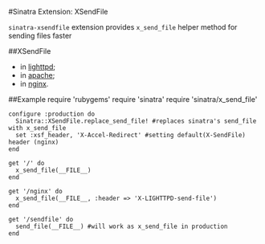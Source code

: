 #Sinatra Extension: XSendFile

`sinatra-xsendfile` extension provides `x_send_file` helper method for sending files faster

##XSendFile
* in [lighttpd](http://redmine.lighttpd.net/projects/1/wiki/X-LIGHTTPD-send-file);
* in [apache](http://tn123.ath.cx/mod_xsendfile/);
* in [nginx](http://wiki.nginx.org/NginxXSendfile).


##Example
    require 'rubygems'
    require 'sinatra'
    require 'sinatra/x_send_file'

    configure :production do
      Sinatra::XSendFile.replace_send_file! #replaces sinatra's send_file with x_send_file
      set :xsf_header, 'X-Accel-Redirect' #setting default(X-SendFile) header (nginx)
    end

    get '/' do
      x_send_file(__FILE__)
    end

    get '/nginx' do
      x_send_file(__FILE__, :header => 'X-LIGHTTPD-send-file')
    end

    get '/sendfile' do
      send_file(__FILE__) #will work as x_send_file in production
    end
